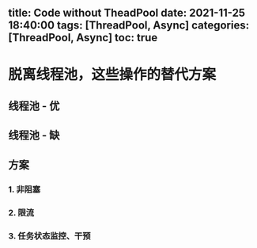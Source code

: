 title: Code without TheadPool
date: 2021-11-25 18:40:00
tags: [ThreadPool, Async]
categories: [ThreadPool, Async]
toc: true
---
# 脱离线程池，这些操作的替代方案
## 线程池 - 优
## 线程池 - 缺
## 方案
### 1. 非阻塞
### 2. 限流
### 3. 任务状态监控、干预
